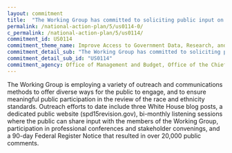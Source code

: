 ```yaml
---
layout: commitment
title:  "The Working Group has committed to soliciting public input on the Working Group’s recommendations on race and ethnicity standards."
permalink: /national-action-plan/5/us0114-0/
c_permalink: /national-action-plan/5/us0114/
commitment_id: US0114
commitment_theme_name: Improve Access to Government Data, Research, and Information
commitment_detail_sub: "The Working Group has committed to soliciting public input on the Working Group’s recommendations on race and ethnicity standards."
commitment_detail_sub_id: "US0114"
commitment_agency: Office of Management and Budget, Office of the Chief Statistician
---
```


The Working Group is employing a variety of outreach and communications methods to offer diverse ways for the public to engage, and to ensure meaningful public participation in the review of the race and ethnicity standards. Outreach efforts to date include three White House blog posts, a dedicated public website (spd15revision.gov), bi-monthly listening sessions where the public can share input with the members of the Working Group, participation in professional conferences and stakeholder convenings, and a 90-day Federal Register Notice that resulted in over 20,000 public comments.